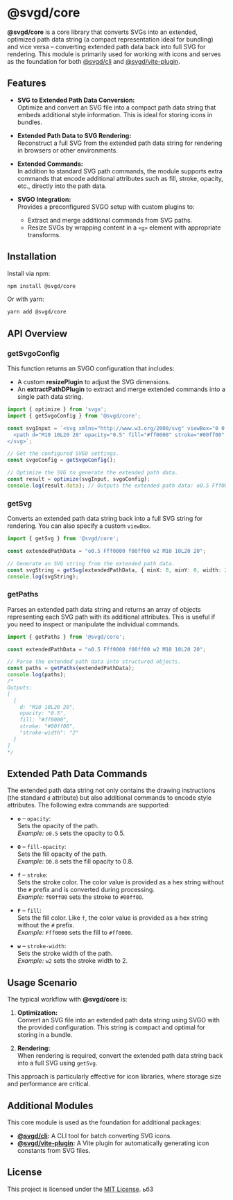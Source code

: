 # @svgd/core

**@svgd/core** is a core library that converts SVGs into an extended, optimized path data string (a compact representation ideal for bundling) and vice versa – converting extended path data back into full SVG for rendering. This module is primarily used for working with icons and serves as the foundation for both [@svgd/cli](https://npmjs.com/package/@svgd/cli) and [@svgd/vite-plugin](https://npmjs.com/package/@svgd/vite-plugin).

## Features

- **SVG to Extended Path Data Conversion:**  
  Optimize and convert an SVG file into a compact path data string that embeds additional style information. This is ideal for storing icons in bundles.

- **Extended Path Data to SVG Rendering:**  
  Reconstruct a full SVG from the extended path data string for rendering in browsers or other environments.

- **Extended Commands:**  
  In addition to standard SVG path commands, the module supports extra commands that encode additional attributes such as fill, stroke, opacity, etc., directly into the path data.

- **SVGO Integration:**  
  Provides a preconfigured SVGO setup with custom plugins to:
    - Extract and merge additional commands from SVG paths.
    - Resize SVGs by wrapping content in a `<g>` element with appropriate transforms.

## Installation

Install via npm:

```bash
npm install @svgd/core
```

Or with yarn:

```bash
yarn add @svgd/core
```

## API Overview

### getSvgoConfig

This function returns an SVGO configuration that includes:
- A custom **resizePlugin** to adjust the SVG dimensions.
- An **extractPathDPlugin** to extract and merge extended commands into a single path data string.

```typescript
import { optimize } from 'svgo';
import { getSvgoConfig } from '@svgd/core';

const svgInput = `<svg xmlns="http://www.w3.org/2000/svg" viewBox="0 0 24 24">
  <path d="M10 10L20 20" opacity="0.5" fill="#ff0000" stroke="#00ff00" stroke-width="2"/>
</svg>`;

// Get the configured SVGO settings.
const svgoConfig = getSvgoConfig();

// Optimize the SVG to generate the extended path data.
const result = optimize(svgInput, svgoConfig);
console.log(result.data); // Outputs the extended path data: o0.5 Fff0000 f00ff00 w2 M10 10L20 20
```

### getSvg

Converts an extended path data string back into a full SVG string for rendering. You can also specify a custom `viewBox`.

```typescript
import { getSvg } from '@svgd/core';

const extendedPathData = "o0.5 Fff0000 f00ff00 w2 M10 10L20 20";

// Generate an SVG string from the extended path data.
const svgString = getSvg(extendedPathData, { minX: 0, minY: 0, width: 24, height: 24 });
console.log(svgString);
```

### getPaths

Parses an extended path data string and returns an array of objects representing each SVG path with its additional attributes. This is useful if you need to inspect or manipulate the individual commands.

```typescript
import { getPaths } from '@svgd/core';

const extendedPathData = "o0.5 Fff0000 f00ff00 w2 M10 10L20 20";

// Parse the extended path data into structured objects.
const paths = getPaths(extendedPathData);
console.log(paths);
/*
Outputs:
[
  {
    d: "M10 10L20 20",
    opacity: "0.5",
    fill: "#ff0000",
    stroke: "#00ff00",
    "stroke-width": "2"
  }
]
*/
```

## Extended Path Data Commands

The extended path data string not only contains the drawing instructions (the standard `d` attribute) but also additional commands to encode style attributes. The following extra commands are supported:

- **`o`** – `opacity`:  
  Sets the opacity of the path.  
  _Example:_ `o0.5` sets the opacity to 0.5.

- **`O`** – `fill-opacity`:  
  Sets the fill opacity of the path.  
  _Example:_ `O0.8` sets the fill opacity to 0.8.

- **`f`** – `stroke`:  
  Sets the stroke color. The color value is provided as a hex string without the `#` prefix and is converted during processing.  
  _Example:_ `f00ff00` sets the stroke to `#00ff00`.

- **`F`** – `fill`:  
  Sets the fill color. Like `f`, the color value is provided as a hex string without the `#` prefix.  
  _Example:_ `Fff0000` sets the fill to `#ff0000`.

- **`w`** – `stroke-width`:  
  Sets the stroke width of the path.  
  _Example:_ `w2` sets the stroke width to 2.

## Usage Scenario

The typical workflow with **@svgd/core** is:

1. **Optimization:**  
   Convert an SVG file into an extended path data string using SVGO with the provided configuration. This string is compact and optimal for storing in a bundle.

2. **Rendering:**  
   When rendering is required, convert the extended path data string back into a full SVG using `getSvg`.

This approach is particularly effective for icon libraries, where storage size and performance are critical.

## Additional Modules

This core module is used as the foundation for additional packages:
- **[@svgd/cli](https://npmjs.com/package/@svgd/cli):** A CLI tool for batch converting SVG icons.
- **[@svgd/vite-plugin](https://npmjs.com/package/@svgd/vite-plugin):** A Vite plugin for automatically generating icon constants from SVG files.

## License

This project is licensed under the [MIT License](LICENSE).
   ьб3 
